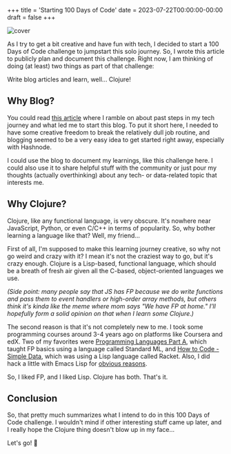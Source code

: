 +++
title = 'Starting 100 Days of Code'
date = 2023-07-22T00:00:00-00:00
draft = false
+++

![cover](https://cdn.hashnode.com/res/hashnode/image/upload/v1689979259371/f22af876-e806-47af-abdb-a00babb23468.png?w=1600&h=840&fit=crop&crop=entropy&auto=compress,format&format=webp)

As I try to get a bit creative and have fun with tech, I decided to start a 100 Days of Code challenge to jumpstart this solo journey. So, I wrote this article to publicly plan and document this challenge. Right now, I am thinking of doing (at least) two things as part of that challenge:

Write blog articles and learn, well... Clojure!

## Why Blog?

You could read [this article](https://wipdev.netlify.app/posts/what-got-me-here) where I ramble on about past steps in my tech journey and what led me to start this blog. To put it short here, I needed to have some creative freedom to break the relatively dull job routine, and blogging seemed to be a very easy idea to get started right away, especially with Hashnode.

I could use the blog to document my learnings, like this challenge here. I could also use it to share helpful stuff with the community or just pour my thoughts (actually overthinking) about any tech- or data-related topic that interests me.

## Why Clojure?

Clojure, like any functional language, is very obscure. It's nowhere near JavaScript, Python, or even C/C++ in terms of popularity. So, why bother learning a language like that? Well, my friend...

First of all, I'm supposed to make this learning journey creative, so why not go weird and crazy with it? I mean it's not the craziest way to go, but it's crazy enough. Clojure is a Lisp-based, functional language, which should be a breath of fresh air given all the C-based, object-oriented languages we use.

*(Side point: many people say that JS has FP because we do write functions and pass them to event handlers or high-order array methods, but others think it's kinda like the meme where mom says "We have FP at home." I'll hopefully form a solid opinion on that when I learn some Clojure.)*

The second reason is that it's not completely new to me. I took some programming courses around 3-4 years ago on platforms like Coursera and edX. Two of my favorites were [Programming Languages Part A](https://www.coursera.org/learn/programming-languages), which taught FP basics using a language called Standard ML, and [How to Code - Simple Data](https://www.edx.org/course/how-to-code-simple-data), which was using a Lisp language called Racket. Also, I did hack a little with Emacs Lisp for [obvious reasons](https://www.gnu.org/software/emacs/).

So, I liked FP, and I liked Lisp. Clojure has both. That's it.

## Conclusion

So, that pretty much summarizes what I intend to do in this 100 Days of Code challenge. I wouldn't mind if other interesting stuff came up later, and I really hope the Clojure thing doesn't blow up in my face...

Let's go! 🚀
